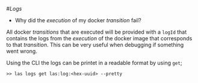 #*Logs*

- Why did the *execution* of my docker *transition* fail? 

All docker *transitions* that are executed will be provided with a `logId` that contains the logs from 
the *execution* of the docker image that corresponds to that *transition*. 
This can be very useful when debugging if something went wrong.

Using the CLI the logs can be printet in a readable format by using `get`;
```commandline
>> las logs get las:log:<hex-uuid> --pretty
```

